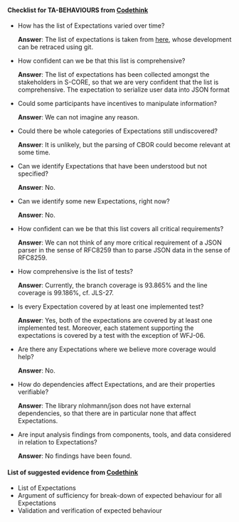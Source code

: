 #### Checklist for TA-BEHAVIOURS from [Codethink](https://codethinklabs.gitlab.io/trustable/trustable/print_page.html)

* How has the list of Expectations varied over time?

    **Answer**: The list of expectations is taken from [here](https://eclipse-score.github.io/score/main/modules/baselibs/json/docs/requirements/index.html), whose development can be retraced using git.

* How confident can we be that this list is comprehensive?

    **Answer**:  The list of expectations has been collected amongst the stakeholders in S-CORE, so that we are very confident that the list is comprehensive. 
    The expectation to serialize user data into JSON format 

* Could some participants have incentives to manipulate information?

    **Answer**:  We can not imagine any reason.

* Could there be whole categories of Expectations still undiscovered?

    **Answer**:  It is unlikely, but the parsing of CBOR could become relevant at some time.

* Can we identify Expectations that have been understood but not specified?

    **Answer**:  No.

* Can we identify some new Expectations, right now? 

    **Answer**:  No.

* How confident can we be that this list covers all critical requirements?

    **Answer**:  We can not think of any more critical requirement of a JSON parser in the sense of RFC8259 than to parse JSON data in the sense of RFC8259.

* How comprehensive is the list of tests? 

    **Answer**:  Currently, the branch coverage is 93.865% and the line coverage is 99.186%, cf. JLS-27.

* Is every Expectation covered by at least one implemented test? 

    **Answer**:  Yes, both of the expectations are covered by at least one implemented test. Moreover, each statement supporting the expectations is covered by a test with the exception of WFJ-06.

* Are there any Expectations where we believe more coverage would help?

    **Answer**: No.

* How do dependencies affect Expectations, and are their properties verifiable?

    **Answer**: The library nlohmann/json does not have external dependencies, so that there are in particular none that affect Expectations.

* Are input analysis findings from components, tools, and data considered in relation to Expectations?

    **Answer**:  No findings have been found.

#### List of suggested evidence from [Codethink](https://codethinklabs.gitlab.io/trustable/trustable/print_page.html)

* List of Expectations
* Argument of sufficiency for break-down of expected behaviour for all Expectations
* Validation and verification of expected behaviour

